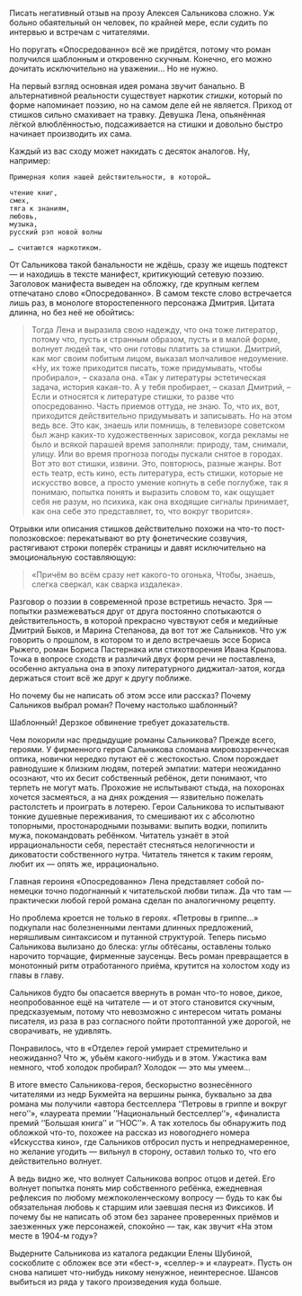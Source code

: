 Писать негативный отзыв на прозу Алексея Сальникова сложно. Уж больно обаятельный он человек, по крайней мере, если судить по интервью и встречам с читателями.

Но поругать «Опосредованно» всё же придётся, потому что роман получился шаблонным и откровенно скучным. Конечно, его можно дочитать исключительно на уважении… Но не нужно.

На первый взгляд основная идея романа звучит банально. В альтернативной реальности существует наркотик _стишки_, который по форме напоминает поэзию, но на самом деле ей не является. Приход от стишков сильно смахивает на травку. Девушка Лена, опьянённая лёгкой влюблённостью, подсаживается на стишки и довольно быстро начинает производить их сама.

Каждый из вас сходу может накидать с десяток аналогов. Ну, например:

	Примерная копия нашей действительности, в которой…
	
	чтение книг,
	смех,
	тяга к знаниям,
	любовь,
	музыка,
	русский рэп новой волны
	
	… считаются наркотиком.

От Сальникова такой банальности не ждёшь, сразу же ищешь подтекст — и находишь в тексте манифест, критикующий сетевую поэзию. Заголовок манифеста выведен на обложку, где крупным кеглем отпечатано слово «Опосредованно». В самом тексте слово встречается лишь раз, в монологе второстепенного персонажа Дмитрия. Цитата длинна, но без неё не обойтись:

> Тогда Лена и выразила свою надежду, что она тоже литератор, потому что, пусть и странным образом, пусть и в малой форме, волнует людей так, что они готовы платить за стишки. Дмитрий, как мог своим побитым лицом, выказал молчаливое недоумение. 
> «Ну, их тоже приходится писать, тоже придумывать, чтобы пробирало», – сказала она. «Так у литературы эстетическая задача, история какая-то. А у тебя пробирает, – сказал Дмитрий, – Если и относятся к литературе стишки, то разве что опосредованно. Часть приемов оттуда, не знаю. То, что их, вот, приходится действительно придумывать и записывать. Но на этом ведь все. Это как, знаешь или помнишь, в телевизоре советском был жанр каких-то художественных зарисовок, когда рекламы не было и всякой парашей время заполняли: природу, там, снимали, улицу. Или во время прогноза погоды пускали снятое в городах. Вот это вот стишки, извини. Это, повторюсь, разные жанры. Вот есть театр, есть кино, есть литература, есть стишки, которые не искусство вовсе, а просто умение копнуть в себе поглубже, так я понимаю, попытка понять и выразить словом то, как ощущает себя не разум, но психика, как она входящие сигналы принимает, как она себе это представляет, то, что вокруг творится».

Отрывки или описания стишков действительно похожи на что-то пост-полозковское: перекатывают во рту фонетические созвучия, растягивают строки поперёк страницы и давят исключительно на эмоциональную составляющую:

> «Причём во всём сразу нет какого-то огонька,
> Чтобы, знаешь, слегка сверкал, как сварка издалека».

Разговор о поэзии в современной прозе встретишь нечасто. Зря — попытки размежеваться друг от друга постоянно спотыкаются о действительность, в которой прекрасно чувствуют себя и медийные Дмитрий Быков, и Марина Степанова, да вот тот же Сальников. Что уж говорить о прошлом, в котором то и дело встречаешь эссе Бориса Рыжего, роман Бориса Пастернака или стихотворения Ивана Крылова. Точка в вопросе сходств и различий двух форм речи не поставлена, особенно актуальна она в эпоху литературного диджитал-затоя, когда держаться стоит всё же друг к другу поближе.

Но почему бы не написать об этом эссе или рассказ? Почему Сальников выбрал роман? Почему настолько шаблонный?

Шаблонный! Дерзкое обвинение требует доказательств.

Чем покорили нас предыдущие романы Сальникова? Прежде всего, героями. У фирменного героя Сальникова сломана мировоззренческая оптика, новички нередко путают её с жестокостью. Слом порождает равнодушие к близким людям, потерей эмпатии: матери неожиданно осознают, что их бесит собственный ребёнок, дети понимают, что терпеть не могут мать. Прохожие не испытывают стыда, на похоронах хочется засмеяться, а на днях рождения — язвительно пожелать растолстеть и проиграть в лотерею. Герои Сальникова то испытывают тонкие душевные переживания, то смешивают их с абсолютно топорными, простонародными позывами: выпить водки, попилить мужа, покомандовать ребёнком. Читатель узнаёт в этой иррациональности себя, перестаёт стесняться нелогичности и диковатости собственного нутра. Читатель тянется к таким героям, любит их — опять же, иррационально.

Главная героиня «Опосредованно» Лена представляет собой по-немецки точно подогнанный к читательской любви типаж. Да что там — практически любой герой романа сделан по аналогичному рецепту.

Но проблема кроется не только в героях. «Петровы в гриппе…» подкупали нас болезненными лентами длинных предложений, неряшливым синтаксисом и путанной структурой. Теперь письмо Сальникова вылизано до блеска: углы обтёсаны, оставлены только нарочито торчащие, фирменные заусенцы. Весь роман превращается в монотонный ритм отработанного приёма, крутится на холостом ходу из главы в главу. 

Сальников будто бы опасается ввернуть в роман что-то новое, дикое, неопробованное ещё на читателе — и от этого становится скучным, предсказуемым, потому что невозможно с интересом читать романы писателя, из раза в раз согласного пойти протоптанной уже дорогой, не сворачивать, не удивлять. 

Понравилось, что в «Отделе» герой умирает стремительно и неожиданно? Что ж, убьём какого-нибудь и в этом. Ужастика вам немного, чтоб холодок пробирал? Холодок — это мы умеем…

В итоге вместо Сальникова-героя, бескорыстно вознесённого читателями из недр Букмейта на вершины рынка, буквально за два романа мы получили «автора бестселлера ‘‘Петровы в гриппе и вокруг него’’», «лауреата премии ’’Национальный бестселлер‘‘», «финалиста премий ‘‘Большая книга’’ и ‘‘НОС’’». А так хотелось бы обнаружить под обложкой что-то, похожее на рассказ из новогоднего номера «Искусства кино», где Сальников отбросил пусть и непреднамеренное, но желание угодить — вильнул в сторону, оставил только то, что его действительно волнует.

А ведь видно же, что волнует Сальникова вопрос отцов и детей. Его волнует попытка понять мир собственного ребёнка, ежедневная рефлексия по любому межпоколенческому вопросу — будь то как бы обязательная любовь к старшим или заевшая песня из Фиксиков. И почему бы не написать об этом без заранее проверенных приёмов и заезженных уже персонажей, спокойно — так, как звучит «На этом месте в 1904-м году»? 

Выдерните Сальникова из каталога редакции Елены Шубиной, соскоблите с обложек все эти «бест-», «селлер-» и «лауреат». Пусть он снова напишет что-нибудь никому ненужное, неинтересное. Шансов выбиться из ряда у такого произведения куда больше.